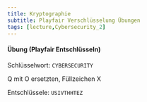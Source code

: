 ```yaml
---
title: Kryptographie
subtitle: Playfair Verschlüsselung Übungen
tags: [lecture,Cybersecurity_2]
---
```


#### Übung (Playfair Entschlüsseln)

Schlüsselwort: `CYBERSECURITY`

Q mit O ersetzten, Füllzeichen X

Entschlüssele: `USIVTHHTEZ`

